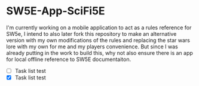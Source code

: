 # SW5E-App-SciFi5E
I'm currently working on a mobile application to act as a rules reference for SW5e, I intend to also later fork this repository to make an alternative version with my own modifications of the rules and replacing the star wars lore with my own for me and my players convenience. 
But since I was already putting in the work to build this, why not also ensure there is an app for local offline reference to SW5E documentaiton.

- [ ] Task list test
- [x] Task list test
